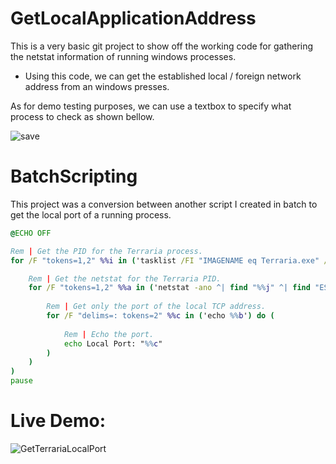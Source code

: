 # GetLocalApplicationAddress
This is a very basic git project to show off the working code for gathering the netstat information of running windows processes.
+ Using this code, we can get the established local / foreign network address from an windows presses.

As for demo testing purposes, we can use a textbox to specify what process to check as shown bellow.

![save](https://user-images.githubusercontent.com/33048298/203162823-6d2fb933-1b92-4f13-9c96-613dac2e7cd9.PNG)

# BatchScripting
This project was a conversion between another script I created in batch to get the local port of a running process.
```bat
@ECHO OFF

Rem | Get the PID for the Terraria process.
for /F "tokens=1,2" %%i in ('tasklist /FI "IMAGENAME eq Terraria.exe" /fo table /nh') do (

    Rem | Get the netstat for the Terraria PID.
    for /F "tokens=1,2" %%a in ('netstat -ano ^| find "%%j" ^| find "ESTABLISHED"') do (
	
	    Rem | Get only the port of the local TCP address.
        for /F "delims=: tokens=2" %%c in ('echo %%b') do (
		
		    Rem | Echo the port.
	        echo Local Port: "%%c"
	    )
    )
)
pause
```
# Live Demo:
![GetTerrariaLocalPort](https://user-images.githubusercontent.com/33048298/203161059-ddba6be4-1606-45a7-b60f-298b315b6d34.gif)
